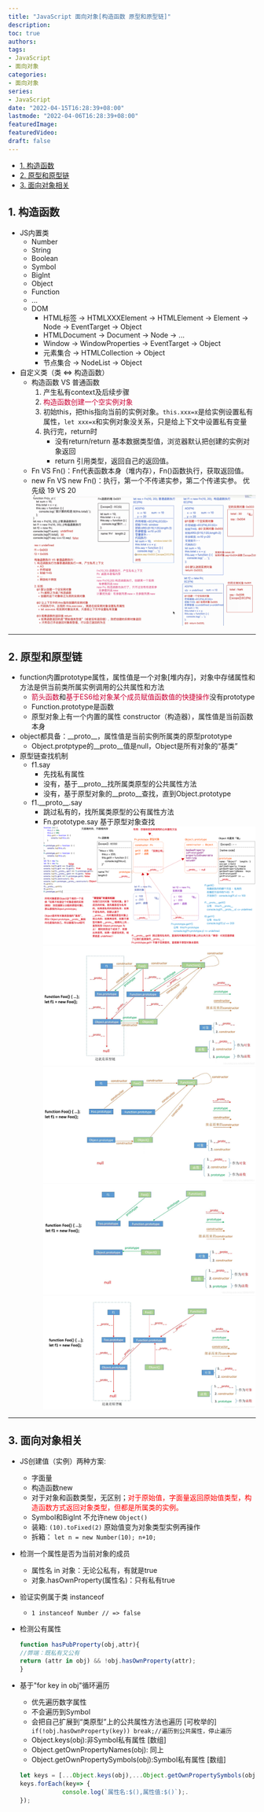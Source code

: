 ```yaml
---
title: "JavaScript 面向对象[构造函数 原型和原型链]"
description:
toc: true
authors:
tags:
- JavaScript
- 面向对象
categories:
- 面向对象
series:
- JavaScript
date: "2022-04-15T16:28:39+08:00"
lastmode: "2022-04-06T16:28:39+08:00"
featuredImage:
featuredVideo:
draft: false
---
```

- [1. 构造函数](#1-构造函数)
- [2. 原型和原型链](#2-原型和原型链)
- [3. 面向对象相关](#3-面向对象相关)

## 1. 构造函数

- JS内置类
  - Number
  - String
  - Boolean
  - Symbol
  - BigInt
  - Object
  - Function
  - ...
  - DOM
    - HTML标签 -> HTMLXXXElement -> HTMLElement -> Element -> Node -> EventTarget -> Object
    - HTMLDocument -> Document -> Node -> ...
    - Window -> WindowProperties -> EventTarget -> Object
    - 元素集合 -> HTMLCollection -> Object
    - 节点集合 -> NodeList -> Object
- 自定义类（类 <=> 构造函数）
  - 构造函数 VS 普通函数
    1. 产生私有context及后续步骤
    2. <span style="color:#cc0033">构造函数创建一个空实例对象</span>
    3. 初始this，把this指向当前的实例对象。`this.xxx=x`是给实例设置私有属性，`let xxx=x`和实例对象没关系，只是给上下文中设置私有变量
    4. 执行完，return时
       - 没有return/return 基本数据类型值，浏览器默认把创建的实例对象返回
       - return 引用类型，返回自己的返回值。
  - Fn VS Fn()：Fn代表函数本身（堆内存），Fn()函数执行，获取返回值。
  - new Fn VS new Fn()：执行，第一个不传递实参，第二个传递实参。 优先级 19 VS 20
![构造函数和普通函数](https://github.com/MarginLon/theImages/blob/master/%E6%9E%84%E9%80%A0%E5%87%BD%E6%95%B0%E5%92%8C%E6%99%AE%E9%80%9A%E5%87%BD%E6%95%B0%E6%89%A7%E8%A1%8C%E7%9A%84%E5%8C%BA%E5%88%AB.png?raw=true)

---

## 2. 原型和原型链

- function内置prototype属性，属性值是一个对象[堆内存]，对象中存储属性和方法是供当前类所属实例调用的公共属性和方法
  - <span style="color:#cc0033">箭头函数</span>和<span style="color:#cc0033">基于ES6给对象某个成员赋值函数值的快捷操作</span>没有prototype
  - Function.prototype是函数
  - 原型对象上有一个内置的属性 constructor（构造器），属性值是当前函数本身
- object都具备：\_\_proto\_\_，属性值是当前实例所属类的原型prototype
  - Object.protptype的\_\_proto\_\_值是null，Object是所有对象的“基类”
- 原型链查找机制
  - f1.say
    - 先找私有属性
    - 没有，基于\_\_proto\_\_找所属类原型的公共属性方法
    - 没有，基于原型对象的\_\_proto\_\_查找，直到Object.prototype
  - f1.\_\_proto\_\_.say
    - 跳过私有的，找所属类原型的公有属性方法
    - Fn.prototype.say  基于原型对象查找
![原型和原型链](https://github.com/MarginLon/theImages/blob/master/%E5%8E%9F%E5%9E%8B%E5%92%8C%E5%8E%9F%E5%9E%8B%E9%93%BE.png?raw=true)
![proto](https://github.com/MarginLon/theImages/blob/master/proto%E7%9B%B8%E5%85%B3.jpg?raw=true)
![constructor](https://github.com/MarginLon/theImages/blob/master/constructor.jpg?raw=true)
![prototype](https://github.com/MarginLon/theImages/blob/master/prototype.jpg?raw=true)
![__proto__](https://github.com/MarginLon/theImages/blob/master/__proto__.jpg?raw=true)

---

## 3. 面向对象相关

- JS创建值（实例）两种方案:
  - 字面量
  - 构造函数new
  - 对于对象和函数类型，无区别；<span style="color:red">对于原始值，字面量返回原始值类型，构造函数方式返回对象类型，但都是所属类的实例。</span>
  - Symbol和BigInt 不允许new ```Object()```
  - 装箱: ```(10).toFixed(2)``` 原始值变为对象类型实例再操作
  - 拆箱： ```let n = new Number(10); n+10;```

- 检测一个属性是否为当前对象的成员
  - 属性名 in 对象：无论公私有，有就是true
  - 对象.hasOwnProperty(属性名)：只有私有true
- 验证实例属于类 instanceof
  - ```1 instanceof Number // => false```
- 检测公有属性

  ```js
  function hasPubProperty(obj,attr){
  //弊端：既私有又公有
  return (attr in obj) && !obj.hasOwnProperty(attr);
  }
  ```

- 基于"for key in obj"循环遍历
  - 优先遍历数字属性
  - 不会遍历到Symbol
  - 会把自己扩展到“类原型”上的公共属性方法也遍历 [可枚举的] ```if(!obj.hasOwnProperty(key)) break;//遍历到公共属性，停止遍历```
  - Object.keys(obj):非Symbol私有属性 [数组]
  - Object.getOwnPropertyNames(obj): 同上
  - Object.getOwnPropertySymbols(obj):Symbol私有属性 [数组]

  ```js
  let keys = [...Object.keys(obj),...Object.getOwnPropertySymbols(obj)];
  keys.forEach(key=> {
              console.log(`属性名:$(),属性值:$()`);.
  });
  ```

